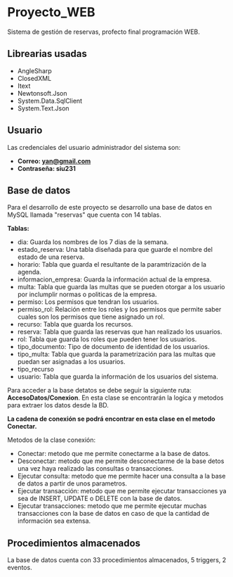 # Proyecto_WEB
Sistema de gestión de reservas, profecto final programación WEB.

## Librearias usadas 

* AngleSharp
* ClosedXML
* Itext
* Newtonsoft.Json
* System.Data.SqlClient
* System.Text.Json


## Usuario

Las credenciales del usuario administrador del sistema son: 
* **Correo: yan@gmail.com**
* **Contraseña: siu231**


## Base de datos

Para el desarrollo de este proyecto se desarrollo una base de datos en MySQL llamada "reservas" que cuenta con 14 tablas.

**Tablas:** 
* dia: Guarda los nombres de los 7 dias de la semana.
* estado_reserva: Una tabla diseñada para que guarde el nombre del estado de una reserva.
* horario: Tabla que guarda el resultante de la paramtrización de la agenda.
* informacion_empresa: Guarda la información actual de la empresa.
* multa: Tabla que guarda las multas que se pueden otorgar a los usuario por inclumplir normas o politicas de la empresa.
* permiso: Los permisos que tendran los usuarios.
* permiso_rol: Relación entre los roles y los permisos que permite saber cuales son los permisos que tiene asignado un rol.
* recurso: Tabla que guarda los recursos.
* reserva: Tabla que guarda las reservas que han realizado los usuarios.
* rol: Tabla que guarda los roles que pueden tener los usuarios.
* tipo_documento: Tipo de documento de identidad de los usuarios.
* tipo_multa: Tabla que guarda la parametrización para las multas que puedan ser asignadas a los usuarios.
* tipo_recurso
* usuario: Tabla que guarda la información de los usuarios del sistema.



Para acceder a la base detatos se debe seguir la siguiente ruta: **AccesoDatos/Conexion**. En esta clase se encontrarán la logica y metodos para extraer los datos desde la BD.

**La cadena de conexión se podrá encontrar en esta clase en el metodo Conectar.**


Metodos de la clase conexión:
* Conectar: metodo que me permite conectarme a la base de datos.
* Desconectar: metodo que me permite desconectarme de la base detos una vez haya realizado las consultas o transacciones.
* Ejecutar consulta: metodo que me permite hacer una consulta a la base de datos a partir de unos parametros.
* Ejecutar transacción: metodo que me permite ejecutar transacciones ya sea de INSERT, UPDATE o DELETE con la base de datos.
* Ejecutar transacciones: metodo que me permite ejecutar muchas transacciones con la base de datos en caso de que la cantidad de información sea extensa.


## Procedimientos almacenados

La base de datos cuenta con 33 procedimientos almacenados, 5 triggers, 2 eventos.
